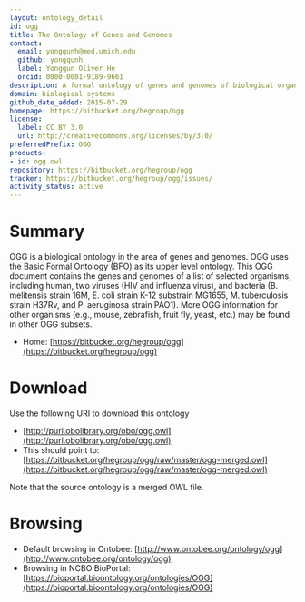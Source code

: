 ```yaml
---
layout: ontology_detail
id: ogg
title: The Ontology of Genes and Genomes
contact:
  email: yongqunh@med.umich.edu
  github: yongqunh
  label: Yongqun Oliver He
  orcid: 0000-0001-9189-9661
description: A formal ontology of genes and genomes of biological organisms.
domain: biological systems
github_date_added: 2015-07-29
homepage: https://bitbucket.org/hegroup/ogg
license:
  label: CC BY 3.0
  url: http://creativecommons.org/licenses/by/3.0/
preferredPrefix: OGG
products:
- id: ogg.owl
repository: https://bitbucket.org/hegroup/ogg
tracker: https://bitbucket.org/hegroup/ogg/issues/
activity_status: active
---
```


# Summary

OGG is a biological ontology in the area of genes and genomes. OGG uses the Basic Formal Ontology (BFO) as its upper level ontology. This OGG document contains the genes and genomes of a list of selected organisms, including human, two viruses (HIV and influenza virus), and bacteria (B. melitensis strain 16M, E. coli strain K-12 substrain MG1655, M. tuberculosis strain H37Rv, and P. aeruginosa strain PAO1). More OGG information for other organisms (e.g., mouse, zebrafish, fruit fly, yeast, etc.) may be found in other OGG subsets.

* Home: [https://bitbucket.org/hegroup/ogg](https://bitbucket.org/hegroup/ogg) 

# Download

Use the following URI to download this ontology

* [http://purl.obolibrary.org/obo/ogg.owl](http://purl.obolibrary.org/obo/ogg.owl)
* This should point to: [https://bitbucket.org/hegroup/ogg/raw/master/ogg-merged.owl](https://bitbucket.org/hegroup/ogg/raw/master/ogg-merged.owl) 

Note that the source ontology is a merged OWL file.  

# Browsing

* Default browsing in Ontobee: [http://www.ontobee.org/ontology/ogg](http://www.ontobee.org/ontology/ogg)
* Browsing in NCBO BioPortal: [https://bioportal.bioontology.org/ontologies/OGG](https://bioportal.bioontology.org/ontologies/OGG)
